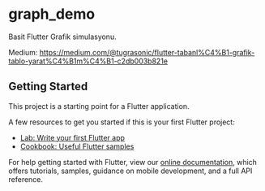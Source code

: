 # graph_demo

Basit Flutter Grafik simulasyonu.

Medium: https://medium.com/@tugrasonic/flutter-tabanl%C4%B1-grafik-tablo-yarat%C4%B1m%C4%B1-c2db003b821e

## Getting Started

This project is a starting point for a Flutter application.

A few resources to get you started if this is your first Flutter project:

- [Lab: Write your first Flutter app](https://flutter.dev/docs/get-started/codelab)
- [Cookbook: Useful Flutter samples](https://flutter.dev/docs/cookbook)

For help getting started with Flutter, view our
[online documentation](https://flutter.dev/docs), which offers tutorials,
samples, guidance on mobile development, and a full API reference.
